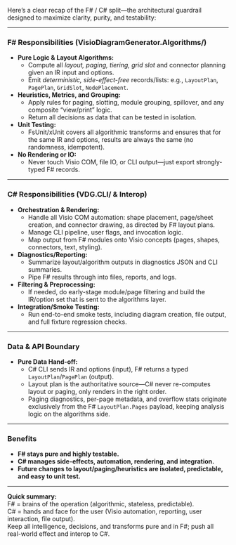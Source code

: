 Here’s a clear recap of the F# / C# split—the architectural guardrail designed to maximize clarity, purity, and testability:

***

### **F# Responsibilities (VisioDiagramGenerator.Algorithms/)**
- **Pure Logic & Layout Algorithms:**
  - Compute all *layout, paging, tiering, grid slot* and connector planning given an IR input and options.
  - Emit *deterministic, side-effect-free* records/lists: e.g., `LayoutPlan`, `PagePlan`, `GridSlot`, `NodePlacement`.
- **Heuristics, Metrics, and Grouping:**
  - Apply rules for paging, slotting, module grouping, spillover, and any composite “view/print” logic.
  - Return all decisions as data that can be tested in isolation.
- **Unit Testing:**
  - FsUnit/xUnit covers all algorithmic transforms and ensures that for the same IR and options, results are always the same (no randomness, idempotent).
- **No Rendering or IO:**
  - Never touch Visio COM, file IO, or CLI output—just export strongly-typed F# records.

***

### **C# Responsibilities (VDG.CLI/ & Interop)**
- **Orchestration & Rendering:**
  - Handle all Visio COM automation: shape placement, page/sheet creation, and connector drawing, as directed by F# layout plans.
  - Manage CLI pipeline, user flags, and invocation logic.
  - Map output from F# modules onto Visio concepts (pages, shapes, connectors, text, styling).
- **Diagnostics/Reporting:**
  - Summarize layout/algorithm outputs in diagnostics JSON and CLI summaries.
  - Pipe F# results through into files, reports, and logs.
- **Filtering & Preprocessing:**
  - If needed, do early-stage module/page filtering and build the IR/option set that is sent to the algorithms layer.
- **Integration/Smoke Testing:**
  - Run end-to-end smoke tests, including diagram creation, file output, and full fixture regression checks.

***

### **Data & API Boundary**
- **Pure Data Hand-off:**
  - C# CLI sends IR and options (input), F# returns a typed `LayoutPlan`/`PagePlan` (output).
  - Layout plan is the authoritative source—C# never re-computes layout or paging, only renders in the right order.
  - Paging diagnostics, per-page metadata, and overflow stats originate exclusively from the F# `LayoutPlan.Pages` payload, keeping analysis logic on the algorithms side.

***

### **Benefits**
- **F# stays pure and highly testable.**
- **C# manages side-effects, automation, rendering, and integration.**
- **Future changes to layout/paging/heuristics are isolated, predictable, and easy to unit test.**

***

**Quick summary:**  
F# = brains of the operation (algorithmic, stateless, predictable).  
C# = hands and face for the user (Visio automation, reporting, user interaction, file output).  
Keep all intelligence, decisions, and transforms pure and in F#; push all real-world effect and interop to C#.
